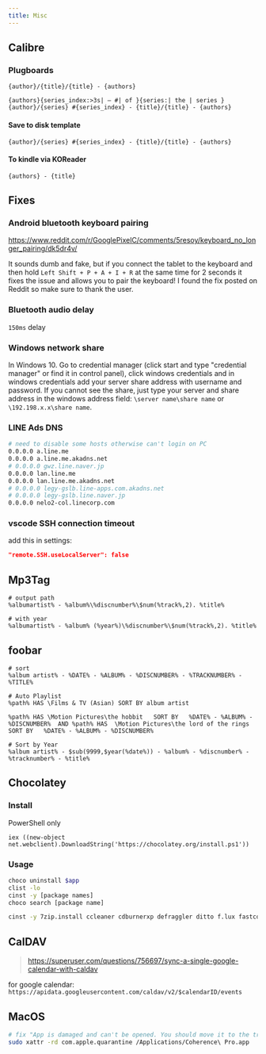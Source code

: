 ```yaml
---
title: Misc
---
```


## Calibre

### Plugboards

```t title="default"
{author}/{title}/{title} - {authors}
```

```
{authors}{series_index:>3s| — #| of }{series:| the | series }
{author}/{series} #{series_index} - {title}/{title} - {authors}
```

#### Save to disk template

```
{author}/{series} #{series_index} - {title}/{title} - {authors}
```

#### To kindle via KOReader

```
{authors} - {title}
```

## Fixes

### Android bluetooth keyboard pairing

<https://www.reddit.com/r/GooglePixelC/comments/5resoy/keyboard_no_longer_pairing/dk5dr4v/>

It sounds dumb and fake, but if you connect the tablet to the keyboard and then hold `Left Shift + P + A + I + R` at the same time for 2 seconds it fixes the issue and allows you to pair the keyboard! I found the fix posted on Reddit so make sure to thank the user.

### Bluetooth audio delay

`150ms` delay

### Windows network share

In Windows 10. Go to credential manager (click start and type "credential manager" or find it in control panel), click windows credentials and in windows credentials add your server share address with username and password. If you cannot see the share, just type your server and share address in the windows address field: `\server name\share name` or `\192.198.x.x\share name`.

### LINE Ads DNS

```sh
# need to disable some hosts otherwise can't login on PC
0.0.0.0 a.line.me
0.0.0.0 a.line.me.akadns.net
# 0.0.0.0 gwz.line.naver.jp
0.0.0.0 lan.line.me
0.0.0.0 lan.line.me.akadns.net
# 0.0.0.0 legy-gslb.line-apps.com.akadns.net
# 0.0.0.0 legy-gslb.line.naver.jp
0.0.0.0 nelo2-col.linecorp.com
```

### vscode SSH connection timeout

add this in settings:

```json
"remote.SSH.useLocalServer": false
```

## Mp3Tag

```
# output path
%albumartist% - %album%\%discnumber%\$num(%track%,2). %title%

# with year
%albumartist% - %album% (%year%)\%discnumber%\$num(%track%,2). %title%
```

## foobar

```
# sort
%album artist% - %DATE% - %ALBUM% - %DISCNUMBER% - %TRACKNUMBER% - %TITLE%

# Auto Playlist
%path% HAS \Films & TV (Asian) SORT BY album artist

%path% HAS \Motion Pictures\the hobbit   SORT BY   %DATE% - %ALBUM% - %DISCNUMBER%  AND %path% HAS  \Motion Pictures\the lord of the rings SORT BY   %DATE% - %ALBUM% - %DISCNUMBER%

# Sort by Year
%album artist% - $sub(9999,$year(%date%)) - %album% - %discnumber% - %tracknumber% - %title%
```

## Chocolatey

### Install

PowerShell only

```
iex ((new-object net.webclient).DownloadString('https://chocolatey.org/install.ps1'))
```

### Usage

```bash
choco uninstall $app
clist -lo
cinst -y [package names]
choco search [package name]
```

```bash title="recipe"
cinst -y 7zip.install ccleaner cdburnerxp defraggler ditto f.lux fastcopy filezilla flac focuswriter foxitreader freefilesync fsviewer geany googlechrome googledrive handbrake itunes mkvtoolnix mp3tag nexusfile notepadplusplus.install recuva sharex steam sumatrapdf vlc windirstat winrar crystaldiskinfo
```

## CalDAV

> <https://superuser.com/questions/756697/sync-a-single-google-calendar-with-caldav>

for google calendar: `https://apidata.googleusercontent.com/caldav/v2/$calendarID/events`


## MacOS
```bash
# fix "App is damaged and can't be opened. You should move it to the trash"
sudo xattr -rd com.apple.quarantine /Applications/Coherence\ Pro.app
```
